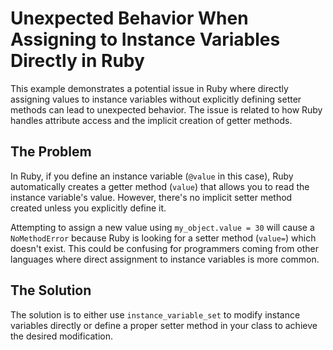 # Unexpected Behavior When Assigning to Instance Variables Directly in Ruby

This example demonstrates a potential issue in Ruby where directly assigning values to instance variables without explicitly defining setter methods can lead to unexpected behavior.  The issue is related to how Ruby handles attribute access and the implicit creation of getter methods.

## The Problem

In Ruby, if you define an instance variable (`@value` in this case), Ruby automatically creates a getter method (`value`) that allows you to read the instance variable's value. However, there's no implicit setter method created unless you explicitly define it.

Attempting to assign a new value using `my_object.value = 30` will cause a `NoMethodError` because Ruby is looking for a setter method (`value=`) which doesn't exist. This could be confusing for programmers coming from other languages where direct assignment to instance variables is more common.

## The Solution

The solution is to either use `instance_variable_set` to modify instance variables directly or define a proper setter method in your class to achieve the desired modification.